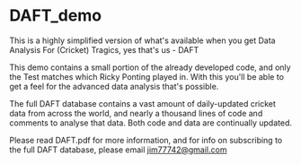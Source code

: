 # DAFT_demo

This is a highly simplified version of what's available when you get Data Analysis For (Cricket) Tragics, yes that's us - DAFT

This demo contains a small portion of the already developed code, and only the Test matches which Ricky Ponting played in. With this you'll be able to get a feel for the advanced data analysis that's possible.

The full DAFT database contains a vast amount of daily-updated cricket data from across the world, and nearly a thousand lines of code and comments to analyse that data. Both code and data are continually updated.

Please read DAFT.pdf for more information, and for info on subscribing to the full DAFT database, please email jim77742@gmail.com


